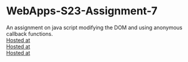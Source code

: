 # WebApps-S23-Assignment-7
An assignment on java script modifying the DOM and using anonymous callback functions.
<br>
[Hosted at](https://44-563-web-apps-s23.github.io/44563-webapps-s23-assignment7-Nangineni33/hunter.html)<br>
[Hosted at](https://44-563-web-apps-s23.github.io/44563-webapps-s23-assignment7-Nangineni33/react.html)<br>
[Hosted at](https://44-563-web-apps-s23.github.io/44563-webapps-s23-assignment7-Nangineni33/delayq.html)
